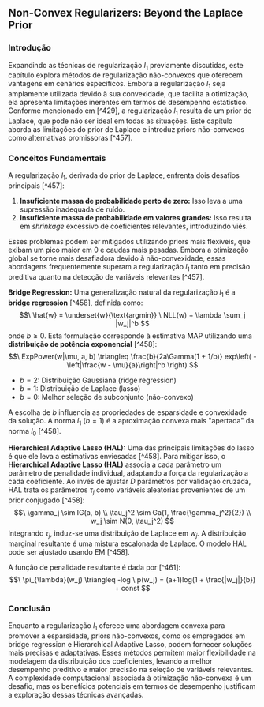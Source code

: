 ## Non-Convex Regularizers: Beyond the Laplace Prior

### Introdução
Expandindo as técnicas de regularização $l_1$ previamente discutidas, este capítulo explora métodos de regularização não-convexos que oferecem vantagens em cenários específicos. Embora a regularização $l_1$ seja amplamente utilizada devido à sua convexidade, que facilita a otimização, ela apresenta limitações inerentes em termos de desempenho estatístico. Conforme mencionado em [^429], a regularização $l_1$ resulta de um prior de Laplace, que pode não ser ideal em todas as situações. Este capítulo aborda as limitações do prior de Laplace e introduz priors não-convexos como alternativas promissoras [^457].

### Conceitos Fundamentais
A regularização $l_1$, derivada do prior de Laplace, enfrenta dois desafios principais [^457]:
1. **Insuficiente massa de probabilidade perto de zero:** Isso leva a uma supressão inadequada de ruído.
2. **Insuficiente massa de probabilidade em valores grandes:** Isso resulta em *shrinkage* excessivo de coeficientes relevantes, introduzindo viés.

Esses problemas podem ser mitigados utilizando priors mais flexíveis, que exibam um pico maior em 0 e caudas mais pesadas. Embora a otimização global se torne mais desafiadora devido à não-convexidade, essas abordagens frequentemente superam a regularização $l_1$ tanto em precisão preditiva quanto na detecção de variáveis relevantes [^457].

**Bridge Regression:** Uma generalização natural da regularização $l_1$ é a **bridge regression** [^458], definida como:
$$\
\hat{w} = \underset{w}{\text{argmin}} \ NLL(w) + \lambda \sum_j |w_j|^b
$$
onde $b \geq 0$. Esta formulação corresponde à estimativa MAP utilizando uma **distribuição de potência exponencial** [^458]:
$$\
ExpPower(w|\mu, a, b) \triangleq \frac{b}{2a\Gamma(1 + 1/b)} exp\left( - \left|\frac{w - \mu}{a}\right|^b \right)
$$
- $b = 2$: Distribuição Gaussiana (ridge regression)
- $b = 1$: Distribuição de Laplace (lasso)
- $b = 0$: Melhor seleção de subconjunto (não-convexo)

A escolha de $b$ influencia as propriedades de esparsidade e convexidade da solução. A norma $l_1$ ($b=1$) é a aproximação convexa mais "apertada" da norma $l_0$ [^458].

**Hierarchical Adaptive Lasso (HAL):** Uma das principais limitações do lasso é que ele leva a estimativas enviesadas [^458]. Para mitigar isso, o **Hierarchical Adaptive Lasso (HAL)** associa a cada parâmetro um parâmetro de penalidade individual, adaptando a força da regularização a cada coeficiente. Ao invés de ajustar $D$ parâmetros por validação cruzada, HAL trata os parâmetros $\tau_j$ como variáveis aleatórias provenientes de um prior conjugado [^458]:
$$\
\gamma_j \sim IG(a, b) \\
\tau_j^2 \sim Ga(1, \frac{\gamma_j^2}{2}) \\
w_j \sim N(0, \tau_j^2)
$$
Integrando $\tau_j$, induz-se uma distribuição de Laplace em $w_j$. A distribuição marginal resultante é uma mistura escalonada de Laplace. O modelo HAL pode ser ajustado usando EM [^458].

A função de penalidade resultante é dada por [^461]:
$$\
\pi_{\lambda}(w_j) \triangleq -log \ p(w_j) = (a+1)log(1 + \frac{|w_j|}{b}) + const
$$

### Conclusão
Enquanto a regularização $l_1$ oferece uma abordagem convexa para promover a esparsidade, priors não-convexos, como os empregados em bridge regression e Hierarchical Adaptive Lasso, podem fornecer soluções mais precisas e adaptativas. Esses métodos permitem maior flexibilidade na modelagem da distribuição dos coeficientes, levando a melhor desempenho preditivo e maior precisão na seleção de variáveis relevantes. A complexidade computacional associada à otimização não-convexa é um desafio, mas os benefícios potenciais em termos de desempenho justificam a exploração dessas técnicas avançadas. <!-- END -->